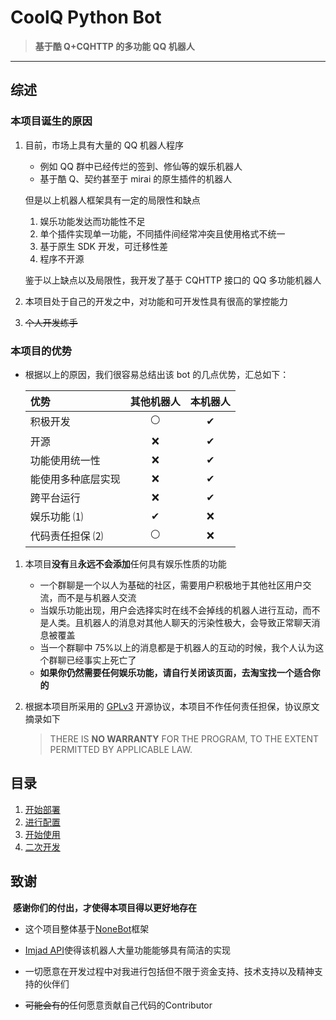 # CoolQ Python Bot

> **基于酷 Q+CQHTTP 的多功能 QQ 机器人**

---

## 综述

### 本项目诞生的原因

1.  目前，市场上具有大量的 QQ 机器人程序

    - 例如 QQ 群中已经传烂的签到、修仙等的娱乐机器人
    - 基于酷 Q、契约甚至于 mirai 的原生插件的机器人

    但是以上机器人框架具有一定的局限性和缺点

    1. 娱乐功能发达而功能性不足
    2. 单个插件实现单一功能，不同插件间经常冲突且使用格式不统一
    3. 基于原生 SDK 开发，可迁移性差
    4. 程序不开源

    鉴于以上缺点以及局限性，我开发了基于 CQHTTP 接口的 QQ 多功能机器人

2.  本项目处于自己的开发之中，对功能和可开发性具有很高的掌控能力

3.  ~~个人开发练手~~

### 本项目的优势

- 根据以上的原因，我们很容易总结出该 bot 的几点优势，汇总如下：

  | 优势               | 其他机器人 | 本机器人 |
  | :----------------- | :--------: | :------: |
  | 积极开发           |     ⚪      |    ✔     |
  | 开源               |     ❌      |    ✔     |
  | 功能使用统一性     |     ❌      |    ✔     |
  | 能使用多种底层实现 |     ❌      |    ✔     |
  | 跨平台运行         |     ❌      |    ✔     |
  | 娱乐功能 ⑴         |     ✔      |    ❌     |
  | 代码责任担保 ⑵     |     ⚪      |    ❌     |

1. 本项目**没有**且**永远不会添加**任何具有娱乐性质的功能
   - 一个群聊是一个以人为基础的社区，需要用户积极地于其他社区用户交流，而不是与机器人交流
   - 当娱乐功能出现，用户会选择实时在线不会掉线的机器人进行互动，而不是人类。且机器人的消息对其他人聊天的污染性极大，会导致正常聊天消息被覆盖
   - 当一个群聊中 75%以上的消息都是于机器人的互动的时候，我个人认为这个群聊已经事实上死亡了
   - **如果你仍然需要任何娱乐功能，请自行关闭该页面，去淘宝找一个适合你的**
   
2. 根据本项目所采用的 [GPLv3](https://github.com/mnixry/coolQPythonBot/blob/master/LICENSE#L591) 开源协议，本项目不作任何责任担保，协议原文摘录如下
   
   > THERE IS **NO WARRANTY** FOR THE PROGRAM, TO THE EXTENT PERMITTED BY APPLICABLE LAW.

## 目录

1. [开始部署](Deployment.md)
2. [进行配置](Configuration.md)
3. [开始使用](Usages.md)
4. [二次开发](Development.md)

## 致谢

​	**感谢你们的付出，才使得本项目得以更好地存在**

- 这个项目整体基于[NoneBot](https://nonebot.cqp.moe)框架
- [Imjad API](https://api.imjad.cn)使得该机器人大量功能能够具有简洁的实现
- 一切愿意在开发过程中对我进行包括但不限于资金支持、技术支持以及精神支持的伙伴们

- ~~可能会有的~~任何愿意贡献自己代码的Contributor